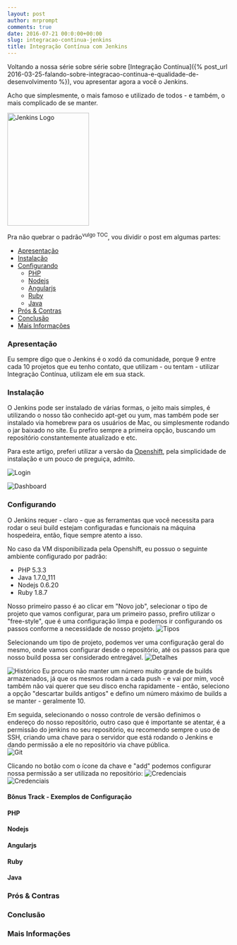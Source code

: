 ```yaml
---
layout: post
author: mrprompt
comments: true
date: 2016-07-21 00:0:00+00:00
slug: integracao-continua-jenkins
title: Integração Contínua com Jenkins
---
```

Voltando a nossa série sobre série sobre [Integração Contínua]({% post_url 2016-03-25-falando-sobre-integracao-continua-e-qualidade-de-desenvolvimento %}), 
vou apresentar agora a você o Jenkins. 

Acho que simplesmente, o mais famoso e utilizado de todos - e também, o mais complicado de se manter.

<img src="{{ site.baseurl }}/upload/ci/jenkins/logo.png" 
    class="img img-responsive pull-right" 
    alt="Jenkins Logo" title="Jenkins" width="185" height="256">

Pra não quebrar o padrão<sup>vulgo TOC</sup>, vou dividir o post em algumas partes:

- [Apresentação](#apresentacao)
- [Instalação](#instalacao)
- [Configurando](#configurando)
    - [PHP](#configurando-php)
    - [Nodejs](#configurando-nodejs)
    - [Angularjs](#configurando-angularjs)
    - [Ruby](#configurando-ruby)
    - [Java](#configurando-java)
- [Prós & Contras](#pros-e-contras)
- [Conclusão](#conclusao)
- [Mais Informações](#mais-informacoes)

### <a name="apresentacao"></a> Apresentação

Eu sempre digo que o Jenkins é o xodó da comunidade, porque 9 entre cada 10 projetos que eu tenho contato, que utilizam - ou tentam - 
utilizar Integração Contínua, utilizam ele em sua stack.  

### <a name="instalacao"></a> Instalação

O Jenkins pode ser instalado de várias formas, o jeito mais simples, é utilizando o nosso tão conhecido apt-get ou yum, mas também 
pode ser instalado via homebrew para os usuários de Mac, ou simplesmente rodando o jar baixado no site. Eu prefiro sempre a 
primeira opção, buscando um repositório constantemente atualizado e etc. 

Para este artigo, preferi utilizar a versão da [Openshift](https://openshift.com), pela simplicidade de instalação e um pouco de 
preguiça, admito.

<img src="{{ site.baseurl }}/upload/ci/jenkins/login.png" 
    class="img img-responsive pull-left" 
    alt="Login" title="Jenkins Login">

<img src="{{ site.baseurl }}/upload/ci/jenkins/dashboard-vazia.png" 
    class="img img-responsive pull-right" 
    alt="Dashboard" title="Jenkins Dashboard">

### <a name="configurando"></a> Configurando

O Jenkins requer - claro - que as ferramentas que você necessita para rodar o seui build estejam configuradas e funcionais na 
máquina hospedeira, então, fique sempre atento a isso.

No caso da VM disponibilizada pela Openshift, eu possuo o seguinte ambiente configurado por padrão:

- PHP 5.3.3
- Java 1.7.0_111 
- Nodejs 0.6.20
- Ruby 1.8.7

Nosso primeiro passo é ao clicar em "Novo job", selecionar o tipo de projeto que vamos configurar, para um primeiro passo,
prefiro utilizar o "free-style", que é uma configuração limpa e podemos ir configurando os passos conforme a necessidade de 
nosso projeto.
<img src="{{ site.baseurl }}/upload/ci/jenkins/selecionando-um-tipo.png" 
    class="img img-responsive pull-right" 
    alt="Tipos" title="Jenkins - Tipos de projetos">

Selecionando um tipo de projeto, podemos ver uma configuração geral do mesmo, onde vamos configurar desde o repositório, até os 
passos para que nosso build possa ser considerado entregável.
<img src="{{ site.baseurl }}/upload/ci/jenkins/iniciando-projeto.png" 
    class="img img-responsive" 
    alt="Detalhes" title="Jenkins - Detalhes do projeto">


<img src="{{ site.baseurl }}/upload/ci/jenkins/definindo-historico.png" 
    class="img img-responsive pull-right" 
    alt="Histórico" title="Jenkins - Número de builds a se manter">
Eu procuro não manter um número muito grande de builds armazenados, já que os mesmos rodam a cada push - e vai por mim, você 
também não vai querer que seu disco encha rapidamente - então, seleciono a opção "descartar builds antigos" e defino um número 
máximo de builds a se manter - geralmente 10.

Em seguida, selecionando o nosso controle de versão definimos o endereço do nosso repositório, outro caso que é importante se 
atentar, é a permissão do jenkins no seu repositório, eu recomendo sempre o uso de SSH, criando uma chave para o servidor que 
está rodando o Jenkins e dando permissão a ele no repositório via chave pública.  
<img src="{{ site.baseurl }}/upload/ci/jenkins/git.png" 
    class="img img-responsive pull-left" 
    alt="Git" title="Jenkins - Git">

Clicando no botão com o ícone da chave e "add" podemos configurar nossa permissão a ser utilizada no repositório:
<img src="{{ site.baseurl }}/upload/ci/jenkins/credenciais-senha.png" 
    class="img img-responsive pull-left" 
    alt="Credenciais" title="Jenkins - Credenciais - Senha">
<img src="{{ site.baseurl }}/upload/ci/jenkins/credenciais-ssh.png" 
    class="img img-responsive pull-right" 
    alt="Credenciais" title="Jenkins - Credenciais - SSH"> 

#### Bônus Track - Exemplos de Configuração

#### <a name="configurando-php"></a> PHP

#### <a name="configurando-nodejs"></a> Nodejs

#### <a name="configurando-angularjs"></a> Angularjs

#### <a name="configurando-ruby"></a> Ruby

#### <a name="configurando-java"></a> Java

### <a name="pros-e-contras"></a> Prós & Contras

### <a name="conclusao"></a> Conclusão

### <a name="mais-informacoes"></a> Mais Informações